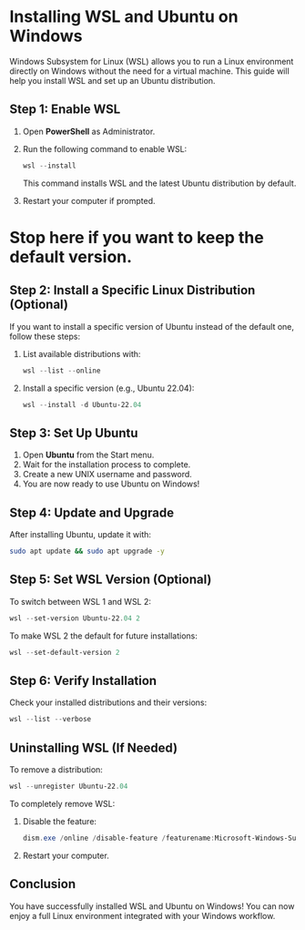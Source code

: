 # Installing WSL and Ubuntu on Windows

Windows Subsystem for Linux (WSL) allows you to run a Linux environment directly on Windows without the need for a virtual machine. This guide will help you install WSL and set up an Ubuntu distribution.

## Step 1: Enable WSL
1. Open **PowerShell** as Administrator.
2. Run the following command to enable WSL:
   ```powershell
   wsl --install
   ```
   This command installs WSL and the latest Ubuntu distribution by default.

3. Restart your computer if prompted.

# Stop here if you want to keep the default version.

## Step 2: Install a Specific Linux Distribution (Optional)
If you want to install a specific version of Ubuntu instead of the default one, follow these steps:

1. List available distributions with:
   ```powershell
   wsl --list --online
   ```
2. Install a specific version (e.g., Ubuntu 22.04):
   ```powershell
   wsl --install -d Ubuntu-22.04
   ```

## Step 3: Set Up Ubuntu
1. Open **Ubuntu** from the Start menu.
2. Wait for the installation process to complete.
3. Create a new UNIX username and password.
4. You are now ready to use Ubuntu on Windows!

## Step 4: Update and Upgrade
After installing Ubuntu, update it with:
```bash
sudo apt update && sudo apt upgrade -y
```

## Step 5: Set WSL Version (Optional)
To switch between WSL 1 and WSL 2:
```powershell
wsl --set-version Ubuntu-22.04 2
```
To make WSL 2 the default for future installations:
```powershell
wsl --set-default-version 2
```

## Step 6: Verify Installation
Check your installed distributions and their versions:
```powershell
wsl --list --verbose
```

## Uninstalling WSL (If Needed)
To remove a distribution:
```powershell
wsl --unregister Ubuntu-22.04
```
To completely remove WSL:
1. Disable the feature:
   ```powershell
   dism.exe /online /disable-feature /featurename:Microsoft-Windows-Subsystem-Linux
   ```
2. Restart your computer.

## Conclusion
You have successfully installed WSL and Ubuntu on Windows! You can now enjoy a full Linux environment integrated with your Windows workflow.
